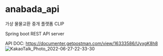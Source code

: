 # anabada_api
가상 물물교환 중개 플랫폼 CLIP

Spring boot REST API server

API DOC: https://documenter.getpostman.com/view/16333586/UyxgK8h8
![KakaoTalk_Photo_2022-06-27-22-33-30](https://user-images.githubusercontent.com/56215323/175954333-da3dd77c-06c6-41bb-bb8a-2cd2d9165cd6.jpeg)
